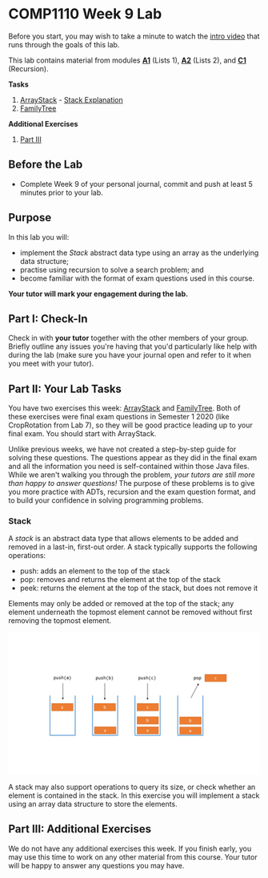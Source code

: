 # COMP1110 Week 9 Lab

Before you start, you may wish to take a minute to watch the [intro video](https://cs.anu.edu.au/courses/comp1110/labs/mp4/lab9-intro.mp4) that runs through the goals of this lab.

This lab contains material from modules [**A1**](https://cs.anu.edu.au/courses/comp1110/lectures/theme/#A1) (Lists 1), [**A2**](https://cs.anu.edu.au/courses/comp1110/lectures/theme/#A2) (Lists 2), and [**C1**](https://cs.anu.edu.au/courses/comp1110/lectures/theme/#C1) (Recursion).

**Tasks**
1. [ArrayStack](#ArrayStack.java) - [Stack Explanation](#stack)
2. [FamilyTree](#FamilyTree.java)

**Additional Exercises**
1. [Part III](#part-iii-additional-exercises) 

## Before the Lab 

* Complete Week 9 of your personal journal, commit and push at least 5 minutes prior to your lab.

## Purpose 

In this lab you will:
* implement the *Stack* abstract data type using an array as the underlying data structure;
* practise using recursion to solve a search problem; and
* become familiar with the format of exam questions used in this course.

**Your tutor will mark your engagement during the lab.**

## Part I: Check-In

Check in with **your tutor** together with the other members of your group.    Briefly outline any issues you're having that you'd particularly like help with during the lab (make sure you have your journal open and refer to it when you meet with your tutor).

## Part II:  Your Lab Tasks

You have two exercises this week: [ArrayStack](ArrayStack.java) and [FamilyTree](FamilyTree.java). Both of these exercises were final exam questions in Semester 1 2020 (like CropRotation from Lab 7), so they will be good practice leading up to your final exam. You should start with ArrayStack.

Unlike previous weeks, we have not created a step-by-step guide for solving these questions. The questions appear as they did in the final exam and all the information you need is self-contained within those Java files. While we aren't walking you through the problem, *your tutors are still more than happy to answer questions!* The purpose of these problems is to give you more practice with ADTs, recursion and the exam question format, and to build your confidence in solving programming problems.

### Stack

A *stack* is an abstract data type that allows elements to be added and removed in a last-in, first-out order.
A stack typically supports the following operations:
* push: adds an element to the top of the stack
* pop: removes and returns the element at the top of the stack
* peek: returns the element at the top of the stack, but does not remove it

Elements may only be added or removed at the top of the stack; any element underneath the topmost element cannot be removed without first removing the topmost element.

![Image of stack](stack.png)

A stack may also support operations to query its size, or check whether an element is contained in the stack.
In this exercise you will implement a stack using an array data structure to store the elements.

## Part III: Additional Exercises

We do not have any additional exercises this week. If you finish early, you may use this time to work on any other material from this course. Your tutor will be happy to answer any questions you may have.
